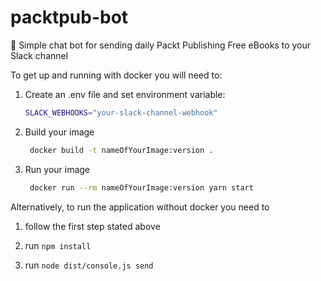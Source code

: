 # packtpub-bot

🤖 Simple chat bot for sending daily Packt Publishing Free eBooks to your Slack channel

To get up and running with docker you will need to:

1. Create an .env file and set environment variable:
    ```bash
    SLACK_WEBHOOKS="your-slack-channel-webhook"
    ```
2. Build your image
    ```bash
     docker build -t nameOfYourImage:version .
    ```

3. Run your image
    ```bash
     docker run --rm nameOfYourImage:version yarn start
    ```
Alternatively, to run the application without docker you need to

1. follow the first step stated above

2. run  ```npm install```

3. run ```node dist/console.js send```